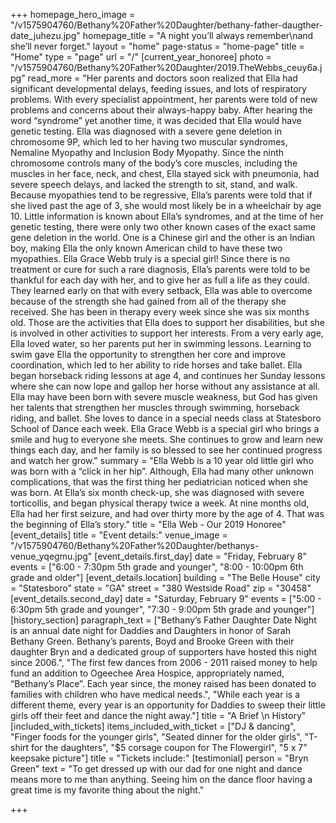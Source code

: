 +++
homepage_hero_image = "/v1575904760/Bethany%20Father%20Daughter/bethany-father-daugther-date_juhezu.jpg"
homepage_title = "A night you’ll always remember\nand she’ll never forget."
layout = "home"
page-status = "home-page"
title = "Home"
type = "page"
url = "/"
[current_year_honoree]
photo = "/v1575904760/Bethany%20Father%20Daughter/2019.TheWebbs_ceuy6a.jpg"
read_more = "Her parents and doctors soon realized that Ella had significant developmental delays, feeding issues, and lots of respiratory problems. With every specialist appointment, her parents were told of new problems and concerns about their always-happy baby. After hearing the word “syndrome” yet another time, it was decided that Ella would have genetic testing. Ella was diagnosed with a severe gene deletion in chromosome 9P, which led to her having two muscular syndromes, Nemaline Myopathy and Inclusion Body Myopathy. Since the ninth chromosome controls many of the body’s core muscles, including the muscles in her face, neck, and chest, Ella stayed sick with pneumonia, had severe speech delays, and lacked the strength to sit, stand, and walk. Because myopathies tend to be regressive, Ella’s parents were told that if she lived past the age of 3, she would most likely be in a wheelchair by age 10. Little information is known about Ella’s syndromes, and at the time of her genetic testing, there were only two other known cases of the exact same gene deletion in the world. One is a Chinese girl and the other is an Indian boy, making Ella the only known American child to have these two myopathies. Ella Grace Webb truly is a special girl! Since there is no treatment or cure for such a rare diagnosis, Ella’s parents were told to be thankful for each day with her, and to give her as full a life as they could. They learned early on that with every setback, Ella was able to overcome because of the strength she had gained from all of the therapy she received. She has been in therapy every week since she was six months old. Those are the activities that Ella does to support her disabilities, but she is involved in other activities to support her interests. From a very early age, Ella loved water, so her parents put her in swimming lessons. Learning to swim gave Ella the opportunity to strengthen her core and improve coordination, which led to her ability to ride horses and take ballet. Ella began horseback riding lessons at age 4, and continues her Sunday lessons where she can now lope and gallop her horse without any assistance at all. Ella may have been born with severe muscle weakness, but God has given her talents that strengthen her muscles through swimming, horseback riding, and ballet. She loves to dance in a special needs class at Statesboro School of Dance each week. Ella Grace Webb is a special girl who brings a smile and hug to everyone she meets. She continues to grow and learn new things each day, and her family is so blessed to see her continued progress and watch her grow."
summary = "Ella Webb is a 10 year old little girl who was born with a “click in her hip”. Although, Ella had many other unknown complications, that was the first thing her pediatrician noticed when she was born. At Ella’s six month check-up, she was diagnosed with severe torticollis, and began physical therapy twice a week. At nine months old, Ella had her first seizure, and had over thirty more by the age of 4. That was the beginning of Ella’s story."
title = "Ella Web - Our 2019 Honoree"
[event_details]
title = "Event details:"
venue_image = "/v1575904760/Bethany%20Father%20Daughter/bethanys-venue_yqegmu.jpg"
[event_details.first_day]
date = "Friday, February 8"
events = ["6:00 - 7:30pm 5th grade and younger", "8:00 - 10:00pm 6th grade and older"]
[event_details.location]
building = "The Belle House"
city = "Statesboro"
state = "GA"
street = "380 Westside Road"
zip = "30458"
[event_details.second_day]
date = "Saturday, February 9"
events = ["5:00 - 6:30pm 5th grade and younger", "7:30 - 9:00pm 5th grade and younger"]
[history_section]
paragraph_text = ["Bethany’s Father Daughter Date Night is an annual date night for Daddies and Daughters in honor of Sarah Bethany Green. Bethany’s parents, Boyd and Brooke Green with their daughter Bryn and a dedicated group of supporters have hosted this night since 2006.", "The first few dances from 2006 - 2011 raised money to help fund an addition to Ogeechee Area Hospice, appropriately named, “Bethany’s Place”.  Each year since, the money raised has been donated to families with children who have medical needs.", "While each year is a different theme, every year is an opportunity for Daddies to sweep their little girls off their feet and dance the night away."]
title = "A Brief \n History"
[included_with_tickets]
items_included_with_ticket = ["DJ & dancing", "Finger foods for the younger girls", "Seated dinner for the older girls", "T-shirt for the daughters", "$5 corsage coupon for The Flowergirl", "5 x 7” keepsake picture"]
title = "Tickets include:"
[testimonial]
person = "Bryn Green"
text = "To get dressed up with our dad for one night and dance means more to me than anything. Seeing him on the dance floor having a great time is my favorite thing about the night."

+++
